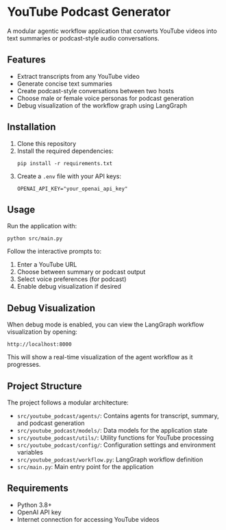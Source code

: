 # YouTube Podcast Generator

A modular agentic workflow application that converts YouTube videos into text summaries or podcast-style audio conversations.

## Features

- Extract transcripts from any YouTube video
- Generate concise text summaries
- Create podcast-style conversations between two hosts
- Choose male or female voice personas for podcast generation
- Debug visualization of the workflow graph using LangGraph

## Installation

1. Clone this repository
2. Install the required dependencies:
   ```
   pip install -r requirements.txt
   ```
3. Create a `.env` file with your API keys:
   ```
   OPENAI_API_KEY="your_openai_api_key"
   ```

## Usage

Run the application with:

```
python src/main.py
```

Follow the interactive prompts to:
1. Enter a YouTube URL
2. Choose between summary or podcast output
3. Select voice preferences (for podcast)
4. Enable debug visualization if desired

## Debug Visualization

When debug mode is enabled, you can view the LangGraph workflow visualization by opening:
```
http://localhost:8000
```

This will show a real-time visualization of the agent workflow as it progresses.

## Project Structure

The project follows a modular architecture:

- `src/youtube_podcast/agents/`: Contains agents for transcript, summary, and podcast generation
- `src/youtube_podcast/models/`: Data models for the application state
- `src/youtube_podcast/utils/`: Utility functions for YouTube processing
- `src/youtube_podcast/config/`: Configuration settings and environment variables
- `src/youtube_podcast/workflow.py`: LangGraph workflow definition
- `src/main.py`: Main entry point for the application

## Requirements

- Python 3.8+
- OpenAI API key
- Internet connection for accessing YouTube videos 